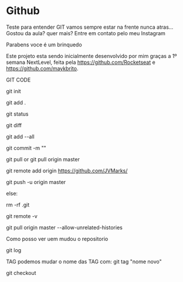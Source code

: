 # Github
Teste para entender GIT
vamos sempre estar na frente nunca atras...
Gostou da aula? quer mais? Entre em contato pelo meu Instagram

Parabens voce é um brinquedo


Este projeto esta sendo inicialmente desenvolvido por mim graças a 1º semana NextLevel,
feita pela https://github.com/Rocketseat e https://github.com/maykbrito.

GIT CODE

git init

git add .

git status 

git diff

git add --all

git commit -m ""

git pull or git pull origin master

git remote add origin https://github.com/JVMarks/

git push -u origin master

else:

rm -rf .git

git remote -v

git pull origin master --allow-unrelated-histories


Como posso ver uem mudou o repositorio

git log

TAG podemos mudar o nome das TAG com:
git tag "nome novo"

git checkout
